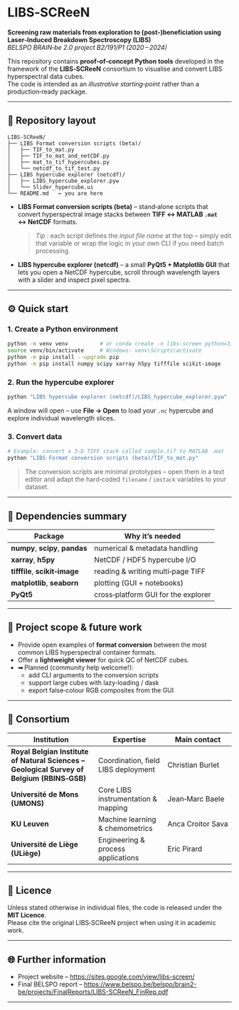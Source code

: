 # LIBS‑SCReeN

**Screening raw materials from exploration to (post‑)beneficiation using Laser‑Induced Breakdown Spectroscopy (LIBS)**  
_BELSPO BRAIN‑be 2.0 project B2/191/P1 (2020 – 2024)_

This repository contains **proof‑of‑concept Python tools** developed in the framework of the **LIBS‑SCReeN** consortium to visualise and convert LIBS hyperspectral data cubes.  
The code is intended as an *illustrative starting‑point* rather than a production‑ready package.

---

## 📂 Repository layout

```text
LIBS-SCReeN/
├── LIBS Format conversion scripts (beta)/
│   ├── TIF_to_mat.py
│   ├── TIF_to_mat_and_netCDF.py
│   ├── mat_to_tif_hypercubes.py
│   └── netcdf_to_tif_test.py
├── LIBS hypercube explorer (netcdf)/
│   ├── LIBS_hypercube_explorer.pyw
│   └── Slider_hypercube.ui
└── README.md   ← you are here
```

* **LIBS Format conversion scripts (beta)** – stand‑alone scripts that convert hyperspectral image stacks between **TIFF ↔ MATLAB `.mat` ↔ NetCDF** formats.  
  > *Tip :* each script defines the *input file name* at the top – simply edit that variable or wrap the logic in your own CLI if you need batch processing.

* **LIBS hypercube explorer (netcdf)** – a small **PyQt5 + Matplotlib GUI** that lets you open a NetCDF hypercube, scroll through wavelength layers with a slider and inspect pixel spectra.

---

## ⚙️ Quick start

### 1. Create a Python environment

```bash
python -m venv venv          # or conda create -n libs-screen python=3.10
source venv/bin/activate     # Windows: venv\Scripts\activate
python -m pip install --upgrade pip
python -m pip install numpy scipy xarray h5py tifffile scikit-image                        matplotlib seaborn pandas PyQt5
```

### 2. Run the hypercube explorer

```bash
python "LIBS hypercube explorer (netcdf)/LIBS_hypercube_explorer.pyw"
```

A window will open – use **File → Open** to load your `.nc` hypercube and explore individual wavelength slices.

### 3. Convert data

```bash
# Example: convert a 3‑D TIFF stack called sample.tif to MATLAB .mat
python "LIBS Format conversion scripts (beta)/TIF_to_mat.py"
```

> The conversion scripts are minimal prototypes – open them in a text editor and
> adapt the hard‑coded `filename` / `imstack` variables to your dataset.

---

## 🧰 Dependencies summary

| Package | Why it’s needed |
|---------|-----------------|
| **numpy**, **scipy**, **pandas** | numerical & metadata handling |
| **xarray**, **h5py** | NetCDF / HDF5 hypercube I/O |
| **tifffile**, **scikit‑image** | reading & writing multi‑page TIFF |
| **matplotlib**, **seaborn** | plotting (GUI + notebooks) |
| **PyQt5** | cross‑platform GUI for the explorer |

---

## 🎯 Project scope & future work

* Provide open examples of **format conversion** between the most common LIBS hyperspectral container formats.  
* Offer a **lightweight viewer** for quick QC of NetCDF cubes.  
* ➡ Planned (community help welcome!):
  * add CLI arguments to the conversion scripts  
  * support large cubes with lazy‑loading / dask  
  * export false‑colour RGB composites from the GUI  

---

## 🤝 Consortium

| Institution | Expertise | Main contact |
|-------------|-----------|--------------|
| **Royal Belgian Institute of Natural Sciences – Geological Survey of Belgium (RBINS‑GSB)** | Coordination, field LIBS deployment | Christian Burlet |
| **Université de Mons (UMONS)** | Core LIBS instrumentation & mapping | Jean‑Marc Baele |
| **KU Leuven** | Machine learning & chemometrics | Anca Croitor Sava |
| **Université de Liège (ULiège)** | Engineering & process applications | Eric Pirard |

---

## 📝 Licence

Unless stated otherwise in individual files, the code is released under the **MIT Licence**.  
Please cite the original LIBS‑SCReeN project when using it in academic work.

---

## 🌐 Further information

* Project website – <https://sites.google.com/view/libs-screen/>  
* Final BELSPO report – <https://www.belspo.be/belspo/brain2-be/projects/FinalReports/LIBS-SCReeN_FinRep.pdf>

---
